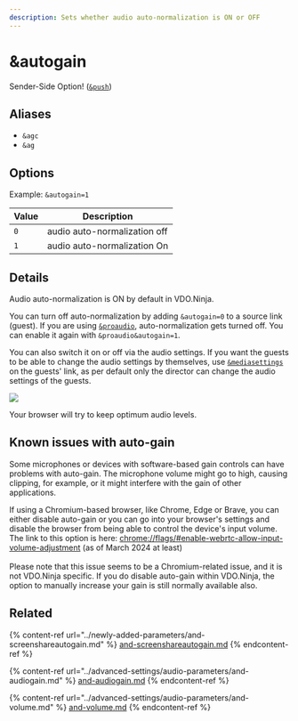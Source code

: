 ```yaml
---
description: Sets whether audio auto-normalization is ON or OFF
---
```


# \&autogain

Sender-Side Option! ([`&push`](push.md))

## Aliases

* `&agc`
* `&ag`

## Options

Example: `&autogain=1`

| Value | Description                  |
| ----- | ---------------------------- |
| `0`   | audio auto-normalization off |
| `1`   | audio auto-normalization On  |

## Details

Audio auto-normalization is ON by default in VDO.Ninja.

You can turn off auto-normalization by adding `&autogain=0` to a source link (guest). If you are using [`&proaudio`](../advanced-settings/audio-parameters/and-proaudio.md), auto-normalization gets turned off. You can enable it again with `&proaudio&autogain=1`.

You can also switch it on or off via the audio settings. If you want the guests to be able to change the audio settings by themselves, use [`&mediasettings`](../newly-added-parameters/and-mediasettings.md) on the guests' link, as per default only the director can change the audio settings of the guests.

![](<../.gitbook/assets/image (90).png>)

Your browser will try to keep optimum audio levels.

## Known issues with auto-gain

Some microphones or devices with software-based gain controls can have problems with auto-gain. The microphone volume might go to high, causing clipping, for example, or it might interfere with the gain of other applications.

If using a Chromium-based browser, like Chrome, Edge or Brave, you can either disable auto-gain or you can go into your browser's settings and disable the browser from being able to control the device's input volume. The link to this option is here: [chrome://flags/#enable-webrtc-allow-input-volume-adjustment](chrome://flags/#enable-webrtc-allow-input-volume-adjustment) (as of March 2024 at least)\
\
Please note that this issue seems to be a Chromium-related issue, and it is not VDO.Ninja specific. If you do disable auto-gain within VDO.Ninja, the option to manually increase your gain is still normally available also.

## Related

{% content-ref url="../newly-added-parameters/and-screenshareautogain.md" %}
[and-screenshareautogain.md](../newly-added-parameters/and-screenshareautogain.md)
{% endcontent-ref %}

{% content-ref url="../advanced-settings/audio-parameters/and-audiogain.md" %}
[and-audiogain.md](../advanced-settings/audio-parameters/and-audiogain.md)
{% endcontent-ref %}

{% content-ref url="../advanced-settings/audio-parameters/and-volume.md" %}
[and-volume.md](../advanced-settings/audio-parameters/and-volume.md)
{% endcontent-ref %}
